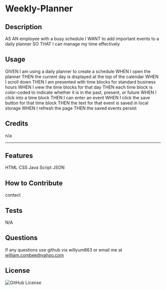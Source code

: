 # Weekly-Planner

## Description
AS AN employee with a busy schedule
I WANT to add important events to a daily planner
SO THAT I can manage my time effectively


## Usage
GIVEN I am using a daily planner to create a schedule
WHEN I open the planner
THEN the current day is displayed at the top of the calendar
WHEN I scroll down
THEN I am presented with time blocks for standard business hours
WHEN I view the time blocks for that day
THEN each time block is color-coded to indicate whether it is in the past, present, or future
WHEN I click into a time block
THEN I can enter an event
WHEN I click the save button for that time block
THEN the text for that event is saved in local storage
WHEN I refresh the page
THEN the saved events persist

## Credits
n/a

---

## Features
HTML
CSS
Java Script
JSON

## How to Contribute
contact

## Tests
N/A

## Questions 
If any questions use github via willyum863 or email me at william.combee@yahoo.com

## License
![GitHub License](https://img.shields.io/badge/license-MIT-green.svg)

